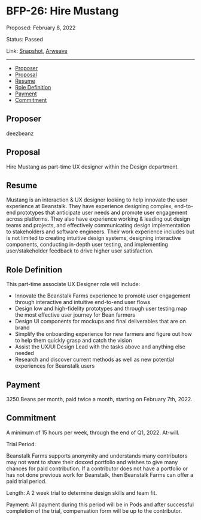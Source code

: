 # BFP-26: Hire Mustang

Proposed: February 8, 2022

Status: Passed

Link: [Snapshot](https://snapshot.org/#/beanstalkfarms.eth/proposal/0xc02d0038e336c8c3dd9e1ad92905b8b07ec0a8394de4df422521799fb10cbc24), [Arweave](https://arweave.net/GZfjM7hj9JL2tHXXj-2srNYWUFir98XhjQ4YX0lIL9Q)

---

- [Proposer](#proposer)
- [Proposal](#proposal)
- [Resume](#resume)
- [Role Definition](#role-definition)
- [Payment](#payment)
- [Commitment](#commitment)

## Proposer

deezbeanz

## Proposal

Hire Mustang as part-time UX designer within the Design department.

## Resume

Mustang is an interaction & UX designer looking to help innovate the user experience at Beanstalk. They have experience designing complex, end-to-end prototypes that anticipate user needs and promote user engagement across platforms. They also have experience working & leading out design teams and projects, and effectively communicating design implementation to stakeholders and software engineers. Their work experience includes but is not limited to creating intuitive design systems, designing interactive components, conducting in-depth user testing, and implementing user/stakeholder feedback to drive higher user satisfaction.

## Role Definition

This part-time associate UX Designer role will include:

- Innovate the Beanstalk Farms experience to promote user engagement through interactive and intuitive end-to-end user flows
- Design low and high-fidelity prototypes and through user testing map the most effective user journey for Bean farmers
- Design UI components for mockups and final deliverables that are on brand
- Simplify the onboarding experience for new farmers and figure out how to help them quickly grasp and catch the vision
- Assist the UX/UI Design Lead with the tasks above and anything else needed
- Research and discover current methods as well as new potential experiences for Beanstalk users

## Payment

3250 Beans per month, paid twice a month, starting on February 7th, 2022.

## Commitment

A minimum of 15 hours per week, through the end of Q1, 2022. At-will.

Trial Period:

Beanstalk Farms supports anonymity and understands many contributors may not want to share their doxxed portfolio and wishes to give many chances for paid contribution. If a contributor does not have a portfolio or has not done previous work for Beanstalk, then Beanstalk Farms can offer a paid trial period.

Length: A 2 week trial to determine design skills and team fit.

Payment: All payment during this period will be in Pods and after successful completion of the trial, compensation form will be up to the contributor.
